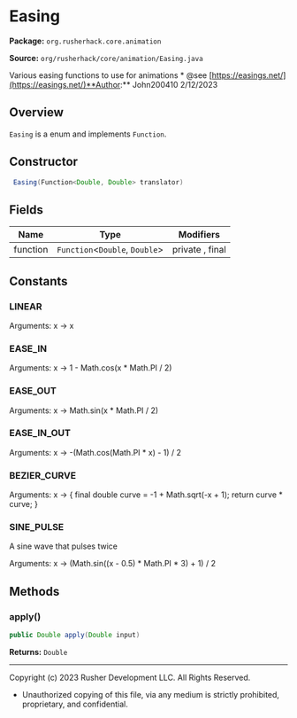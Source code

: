 # Easing

**Package:** `org.rusherhack.core.animation`

**Source:** `org/rusherhack/core/animation/Easing.java`

Various easing functions to use for animations
* 
@see [https://easings.net/](https://easings.net/)**Author:** John200410 2/12/2023



## Overview

`Easing` is a enum and implements `Function`.

## Constructor

```java
 Easing(Function<Double, Double> translator)
```

## Fields

| Name | Type | Modifiers |
|------|------|----------|
| function | `Function`<`Double`, `Double`> | private , final |


## Constants

### LINEAR

Arguments: x -> x

### EASE_IN

Arguments: x -> 1 - Math.cos(x * Math.PI / 2)

### EASE_OUT

Arguments: x -> Math.sin(x * Math.PI / 2)

### EASE_IN_OUT

Arguments: x -> -(Math.cos(Math.PI * x) - 1) / 2

### BEZIER_CURVE

Arguments: x -> {
    final double curve = -1 + Math.sqrt(-x + 1);
    return curve * curve;
}

### SINE_PULSE

A sine wave that pulses twice

Arguments: x -> (Math.sin((x - 0.5) * Math.PI * 3) + 1) / 2

## Methods

### apply()

```java
public Double apply(Double input)
```

**Returns:** `Double`

---

Copyright (c) 2023 Rusher Development LLC. All Rights Reserved.
* Unauthorized copying of this file, via any medium is strictly prohibited, proprietary, and confidential.
